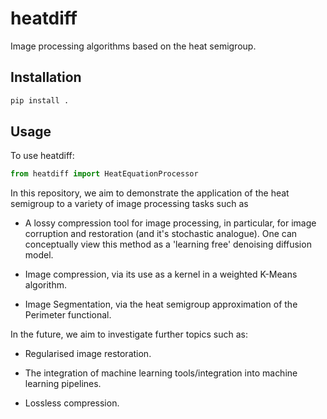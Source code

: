 # heatdiff

Image processing algorithms based on the heat semigroup.

## Installation

```bash
pip install .
```

## Usage

To use heatdiff:

```python
from heatdiff import HeatEquationProcessor
```
In this repository, we aim to demonstrate the application of the heat semigroup to a variety of image processing tasks such as

- A lossy compression tool for image processing, in particular, for image corruption and restoration (and it's stochastic analogue). One can conceptually view this method as a 'learning free' denoising diffusion model.  

- Image compression, via its use as a kernel in a weighted K-Means algorithm.

- Image Segmentation, via the heat semigroup approximation of the Perimeter functional.

In the future, we aim to investigate further topics such as: 
- Regularised image restoration.

- The integration of machine learning tools/integration into machine learning pipelines. 

- Lossless compression.